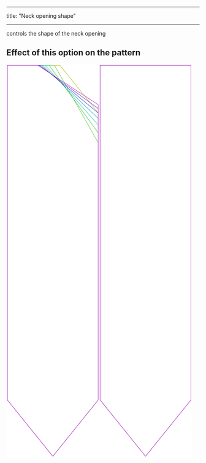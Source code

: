 - - -
title: "Neck opening shape"
- - -

controls the shape of the neck opening

## Effect of this option on the pattern

![This image shows the effect of this option by superimposing several variants that have a different value for this option](walburga_neckoratio_sample.svg "Effect of this option on the pattern")
